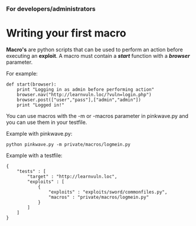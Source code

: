### For developers/administrators

<h1 align="">Writing your first macro</h1>

 **Macro's** are python scripts that can be used to perform an action before executing an **exploit**. A macro must contain a ***start*** function with a ***browser*** parameter.

For example:
```
def start(browser):
    print "Logging in as admin before performing action"
    browser.nav("http://learnvuln.loc/?vuln=login.php")
    browser.post(["user","pass"],["admin","admin"])
    print "Logged in!"
```

You can use macros with the -m or -macros parameter in pinkwave.py and you can use them in your testfile.

Example with pinkwave.py:
```
python pinkwave.py -m private/macros/logmein.py
```

Example with a testfile:
```
{
    "tests" : [
        "target" : "http://learnvuln.loc",
        "exploits" : [
            {
                "exploits" : "exploits/sword/commonfiles.py",
                "macros" : "private/macros/logmein.py"
            }
        ]
    ]
}
```

